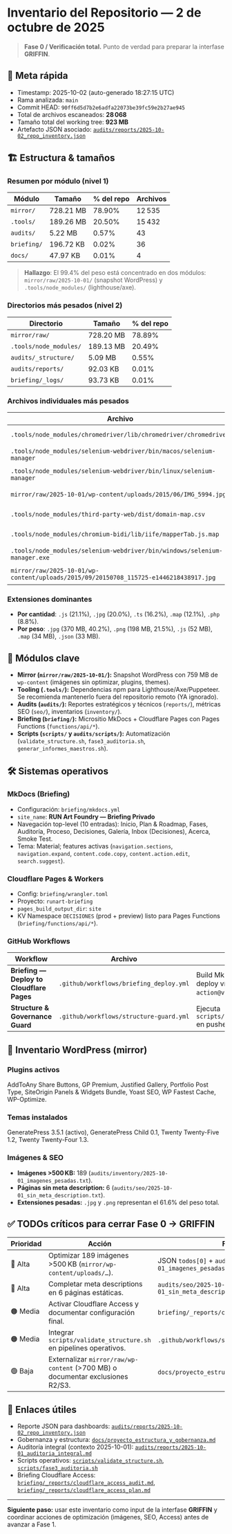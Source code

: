# Inventario del Repositorio — 2 de octubre de 2025

> **Fase 0 / Verificación total.** Punto de verdad para preparar la interfase **GRIFFIN**.

## 🧭 Meta rápida
- Timestamp: 2025-10-02 (auto-generado 18:27:15 UTC)
- Rama analizada: `main`
- Commit HEAD: `90ff6d5d7b2e6adfa22073be39fc59e2b27ae945`
- Total de archivos escaneados: **28 068**
- Tamaño total del working tree: **923 MB**
- Artefacto JSON asociado: [`audits/reports/2025-10-02_repo_inventory.json`](../../audits/reports/2025-10-02_repo_inventory.json)

## 🏗️ Estructura & tamaños
### Resumen por módulo (nivel 1)
| Módulo | Tamaño | % del repo | Archivos |
| --- | --- | --- | --- |
| `mirror/` | 728.21 MB | 78.90% | 12 535 |
| `.tools/` | 189.26 MB | 20.50% | 15 432 |
| `audits/` | 5.22 MB | 0.57% | 43 |
| `briefing/` | 196.72 KB | 0.02% | 36 |
| `docs/` | 47.97 KB | 0.01% | 4 |

> **Hallazgo**: El 99.4% del peso está concentrado en dos módulos: `mirror/raw/2025-10-01/` (snapshot WordPress) y `.tools/node_modules/` (lighthouse/axe).

### Directorios más pesados (nivel 2)
| Directorio | Tamaño | % del repo |
| --- | --- | --- |
| `mirror/raw/` | 728.20 MB | 78.89% |
| `.tools/node_modules/` | 189.13 MB | 20.49% |
| `audits/_structure/` | 5.09 MB | 0.55% |
| `audits/reports/` | 92.03 KB | 0.01% |
| `briefing/_logs/` | 93.73 KB | 0.01% |

### Archivos individuales más pesados
| Archivo | Tamaño | Origen |
| --- | --- | --- |
| `.tools/node_modules/chromedriver/lib/chromedriver/chromedriver` | 17.38 MB | Tooling (Chromedriver) |
| `.tools/node_modules/selenium-webdriver/bin/macos/selenium-manager` | 7.71 MB | Tooling |
| `.tools/node_modules/selenium-webdriver/bin/linux/selenium-manager` | 5.15 MB | Tooling |
| `mirror/raw/2025-10-01/wp-content/uploads/2015/06/IMG_5994.jpg` | 4.95 MB | WordPress uploads |
| `.tools/node_modules/third-party-web/dist/domain-map.csv` | 4.42 MB | Lighthouse dataset |
| `.tools/node_modules/chromium-bidi/lib/iife/mapperTab.js.map` | 3.99 MB | Tooling |
| `.tools/node_modules/selenium-webdriver/bin/windows/selenium-manager.exe` | 3.51 MB | Tooling |
| `mirror/raw/2025-10-01/wp-content/uploads/2015/09/20150708_115725-e1446218438917.jpg` | 2.91 MB | WordPress uploads |

### Extensiones dominantes
- **Por cantidad**: `.js` (21.1%), `.jpg` (20.0%), `.ts` (16.2%), `.map` (12.1%), `.php` (8.8%).
- **Por peso**: `.jpg` (370 MB, 40.2%), `.png` (198 MB, 21.5%), `.js` (52 MB), `.map` (34 MB), `.json` (33 MB).

## 🔌 Módulos clave
- **Mirror (`mirror/raw/2025-10-01/`):** Snapshot WordPress con 759 MB de `wp-content` (imágenes sin optimizar, plugins, themes).
- **Tooling (`.tools/`):** Dependencias npm para Lighthouse/Axe/Puppeteer. Se recomienda mantenerlo fuera del repositorio remoto (YA ignorado).
- **Audits (`audits/`):** Reportes estratégicos y técnicos (`reports/`), métricas SEO (`seo/`), inventarios (`inventory/`).
- **Briefing (`briefing/`):** Micrositio MkDocs + Cloudflare Pages con Pages Functions (`functions/api/*`).
- **Scripts (`scripts/` y `audits/scripts/`):** Automatización (`validate_structure.sh`, `fase3_auditoria.sh`, `generar_informes_maestros.sh`).

## 🛠️ Sistemas operativos
### MkDocs (Briefing)
- Configuración: `briefing/mkdocs.yml`
- `site_name`: **RUN Art Foundry — Briefing Privado**
- Navegación top-level (10 entradas): Inicio, Plan & Roadmap, Fases, Auditoría, Proceso, Decisiones, Galería, Inbox (Decisiones), Acerca, Smoke Test.
- Tema: Material; features activas (`navigation.sections`, `navigation.expand`, `content.code.copy`, `content.action.edit`, `search.suggest`).

### Cloudflare Pages & Workers
- Config: `briefing/wrangler.toml`
- Proyecto: `runart-briefing`
- `pages_build_output_dir`: `site`
- KV Namespace `DECISIONES` (prod + preview) listo para Pages Functions (`briefing/functions/api/*`).

### GitHub Workflows
| Workflow | Archivo | Alcance |
| --- | --- | --- |
| **Briefing — Deploy to Cloudflare Pages** | `.github/workflows/briefing_deploy.yml` | Build MkDocs (`briefing/`) y deploy vía `cloudflare/pages-action@v1` (push/PR a `main`). |
| **Structure & Governance Guard** | `.github/workflows/structure-guard.yml` | Ejecuta `scripts/validate_structure.sh` en pushes/PRs a `main`.

## 🧩 Inventario WordPress (mirror)
### Plugins activos
AddToAny Share Buttons, GP Premium, Justified Gallery, Portfolio Post Type, SiteOrigin Panels & Widgets Bundle, Yoast SEO, WP Fastest Cache, WP-Optimize.

### Temas instalados
GeneratePress 3.5.1 (activo), GeneratePress Child 0.1, Twenty Twenty-Five 1.2, Twenty Twenty-Four 1.3.

### Imágenes & SEO
- **Imágenes >500 KB:** 189 (`audits/inventory/2025-10-01_imagenes_pesadas.txt`).
- **Páginas sin meta description:** 6 (`audits/seo/2025-10-01_sin_meta_description.txt`).
- **Extensiones pesadas:** `.jpg` y `.png` representan el 61.6% del peso total.

## ✅ TODOs críticos para cerrar Fase 0 → GRIFFIN
| Prioridad | Acción | Fuente |
| --- | --- | --- |
| 🔴 Alta | Optimizar 189 imágenes >500 KB (`mirror/wp-content/uploads/…`). | JSON `todos[0]` + `audits/inventory/2025-10-01_imagenes_pesadas.txt` |
| 🔴 Alta | Completar meta descriptions en 6 páginas estáticas. | `audits/seo/2025-10-01_sin_meta_description.txt` |
| 🟠 Media | Activar Cloudflare Access y documentar configuración final. | `briefing/_reports/cloudflare_access_plan.md` |
| 🟠 Media | Integrar `scripts/validate_structure.sh` en pipelines operativos. | `.github/workflows/structure-guard.yml` |
| 🟢 Baja | Externalizar `mirror/raw/wp-content` (>700 MB) o documentar exclusiones R2/S3. | `docs/proyecto_estructura_y_gobernanza.md` |

## 🔗 Enlaces útiles
- Reporte JSON para dashboards: [`audits/reports/2025-10-02_repo_inventory.json`](../../audits/reports/2025-10-02_repo_inventory.json)
- Gobernanza y estructura: [`docs/proyecto_estructura_y_gobernanza.md`](../../docs/proyecto_estructura_y_gobernanza.md)
- Auditoría integral (contexto 2025-10-01): [`audits/reports/2025-10-01_auditoria_integral.md`](../../audits/reports/2025-10-01_auditoria_integral.md)
- Scripts operativos: [`scripts/validate_structure.sh`](../../scripts/validate_structure.sh), [`scripts/fase3_auditoria.sh`](../../scripts/fase3_auditoria.sh)
- Briefing Cloudflare Access: [`briefing/_reports/cloudflare_access_audit.md`](./cloudflare_access_audit.md), [`briefing/_reports/cloudflare_access_plan.md`](./cloudflare_access_plan.md)

---
**Siguiente paso:** usar este inventario como input de la interfase **GRIFFIN** y coordinar acciones de optimización (imágenes, SEO, Access) antes de avanzar a Fase 1.
